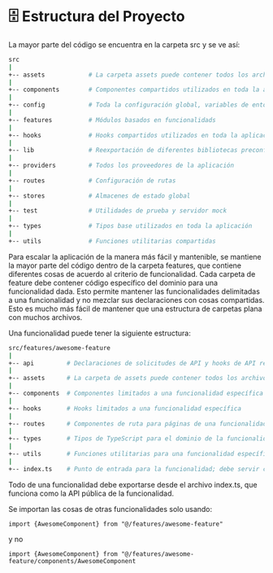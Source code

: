 # 🗄️ Estructura del Proyecto

La mayor parte del código se encuentra en la carpeta src y se ve así:

```sh
src
|
+-- assets            # La carpeta assets puede contener todos los archivos estáticos como imágenes, fuentes, etc.
|
+-- components        # Componentes compartidos utilizados en toda la aplicación
|
+-- config            # Toda la configuración global, variables de entorno, etc., se exportan desde aquí y se usan en la aplicación
|
+-- features          # Módulos basados en funcionalidads
|
+-- hooks             # Hooks compartidos utilizados en toda la aplicación
|
+-- lib               # Reexportación de diferentes bibliotecas preconfiguradas para la aplicación
|
+-- providers         # Todos los proveedores de la aplicación
|
+-- routes            # Configuración de rutas
|
+-- stores            # Almacenes de estado global
|
+-- test              # Utilidades de prueba y servidor mock
|
+-- types             # Tipos base utilizados en toda la aplicación
|
+-- utils             # Funciones utilitarias compartidas
```

Para escalar la aplicación de la manera más fácil y mantenible, se mantiene la mayor parte del código dentro de la carpeta features, que contiene diferentes cosas de acuerdo al criterio de funcionalidad. Cada carpeta de feature debe contener código específico del dominio para una funcionalidad dada. Esto permite mantener las funcionalidades delimitadas a una funcionalidad y no mezclar sus declaraciones con cosas compartidas. Esto es mucho más fácil de mantener que una estructura de carpetas plana con muchos archivos.

Una funcionalidad puede tener la siguiente estructura:

```sh
src/features/awesome-feature
|
+-- api         # Declaraciones de solicitudes de API y hooks de API relacionados con una funcionalidad específica
|
+-- assets      # La carpeta de assets puede contener todos los archivos estáticos para una funcionalidad específica
|
+-- components  # Componentes limitados a una funcionalidad específica
|
+-- hooks       # Hooks limitados a una funcionalidad específica
|
+-- routes      # Componentes de ruta para páginas de una funcionalidad específica
|
+-- types       # Tipos de TypeScript para el dominio de la funcionalidad específica
|
+-- utils       # Funciones utilitarias para una funcionalidad específica
|
+-- index.ts    # Punto de entrada para la funcionalidad; debe servir como la API pública de la funcionalidad dada y exportar todo lo que deba ser utilizado fuera de la funcionalidad
```

Todo de una funcionalidad debe exportarse desde el archivo index.ts, que funciona como la API pública de la funcionalidad.

Se importan las cosas de otras funcionalidades solo usando:

`import {AwesomeComponent} from "@/features/awesome-feature"`

y no

`import {AwesomeComponent} from "@/features/awesome-feature/components/AwesomeComponent`

